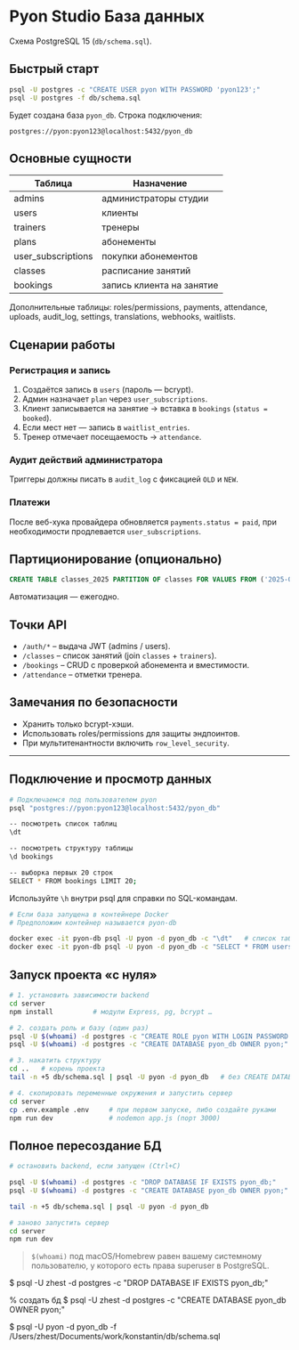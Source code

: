 # Pyon Studio База данных

Схема PostgreSQL 15 (`db/schema.sql`).

## Быстрый старт
```bash
psql -U postgres -c "CREATE USER pyon WITH PASSWORD 'pyon123';"
psql -U postgres -f db/schema.sql
```
Будет создана база `pyon_db`. Строка подключения:
```
postgres://pyon:pyon123@localhost:5432/pyon_db
```
## Основные сущности
| Таблица | Назначение |
|---------|------------|
| admins | администраторы студии |
| users | клиенты |
| trainers | тренеры |
| plans | абонементы |
| user_subscriptions | покупки абонементов |
| classes | расписание занятий |
| bookings | запись клиента на занятие |

Дополнительные таблицы: roles/permissions, payments, attendance, uploads, audit_log, settings, translations, webhooks, waitlists.

## Сценарии работы
### Регистрация и запись
1. Создаётся запись в `users` (пароль — bcrypt).  
2. Админ назначает `plan` через `user_subscriptions`.  
3. Клиент записывается на занятие → вставка в `bookings` (`status = booked`).  
4. Если мест нет — запись в `waitlist_entries`.  
5. Тренер отмечает посещаемость → `attendance`.

### Аудит действий администратора
Триггеры должны писать в `audit_log` с фиксацией `OLD` и `NEW`.

### Платежи
После веб-хука провайдера обновляется `payments.status = paid`, при необходимости продлевается `user_subscriptions`.

## Партиционирование (опционально)
```sql
CREATE TABLE classes_2025 PARTITION OF classes FOR VALUES FROM ('2025-01-01') TO ('2026-01-01');
```
Автоматизация — ежегодно.

## Точки API
* `/auth/*` – выдача JWT (admins / users).
* `/classes` – список занятий (join `classes` + `trainers`).
* `/bookings` – CRUD с проверкой абонемента и вместимости.
* `/attendance` – отметки тренера.

## Замечания по безопасности
* Хранить только bcrypt-хэши.  
* Использовать roles/permissions для защиты эндпоинтов.  
* При мультитенантности включить `row_level_security`.

---

## Подключение и просмотр данных

```bash
# Подключаемся под пользователем pyon
psql "postgres://pyon:pyon123@localhost:5432/pyon_db"

-- посмотреть список таблиц
\dt

-- посмотреть структуру таблицы
\d bookings

-- выборка первых 20 строк
SELECT * FROM bookings LIMIT 20;
```

Используйте `\h` внутри psql для справки по SQL-командам.

```bash
# Если база запущена в контейнере Docker
# Предположим контейнер называется pyon-db

docker exec -it pyon-db psql -U pyon -d pyon_db -c "\dt"   # список таблиц
docker exec -it pyon-db psql -U pyon -d pyon_db -c "SELECT * FROM users LIMIT 10;"
```

## Запуск проекта «с нуля»
```bash
# 1. установить зависимости backend
cd server
npm install          # модули Express, pg, bcrypt …

# 2. создать роль и базу (один раз)
psql -U $(whoami) -d postgres -c "CREATE ROLE pyon WITH LOGIN PASSWORD 'pyon123';"
psql -U $(whoami) -d postgres -c "CREATE DATABASE pyon_db OWNER pyon;"

# 3. накатить структуру
cd ..   # корень проекта
tail -n +5 db/schema.sql | psql -U pyon -d pyon_db   # без CREATE DATABASE

# 4. скопировать переменные окружения и запустить сервер
cd server
cp .env.example .env     # при первом запуске, либо создайте руками
npm run dev              # nodemon app.js (порт 3000)
```

## Полное пересоздание БД
```bash
# остановить backend, если запущен (Ctrl+C)

psql -U $(whoami) -d postgres -c "DROP DATABASE IF EXISTS pyon_db;"
psql -U $(whoami) -d postgres -c "CREATE DATABASE pyon_db OWNER pyon;"

tail -n +5 db/schema.sql | psql -U pyon -d pyon_db

# заново запустить сервер
cd server
npm run dev
```

> `$(whoami)` под macOS/Homebrew равен вашему системному пользователю, у которого есть права superuser в PostgreSQL.








<!-- удалить  бд-->
$ psql -U zhest -d postgres -c "DROP DATABASE IF EXISTS pyon_db;"


% создать  бд 
$ psql -U zhest -d postgres -c "CREATE DATABASE pyon_db OWNER pyon;"


<!-- активировать схему  -->
$ psql -U pyon -d pyon_db -f /Users/zhest/Documents/work/konstantin/db/schema.sql
